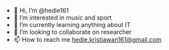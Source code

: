 - 👋 Hi, I’m @hedie161
- 👀 I’m interested in music and sport 
- 🌱 I’m currently learning anything about IT
- 💞️ I’m looking to collaborate on researcher
- 📫 How to reach me hedie.kristiawan161@gmail.com

<!---
hediekris/hediekris is a ✨ special ✨ repository because its `README.md` (this file) appears on your GitHub profile.
You can click the Preview link to take a look at your changes.
--->
